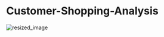 # Customer-Shopping-Analysis


![resized_image](https://github.com/user-attachments/assets/a801ffe4-8eca-4003-b4b8-3ef913d5e58b)


